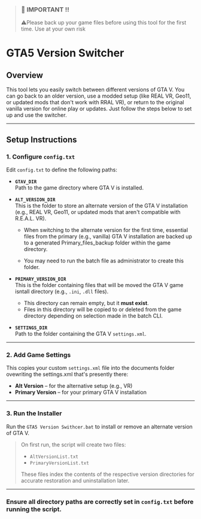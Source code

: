 >### 📣 IMPORTANT !!
>⚠️Please back up your game files before using this tool for the first time. Use at your own risk

# GTA5 Version Switcher

## Overview
This tool lets you easily switch between different versions of GTA V. You can go back to an older version, use a modded setup (like REAL VR, Geo11, or updated mods that don't work with RRAL VR), or return to the original vanilla version for online play or updates. Just follow the steps below to set up and use the switcher.

---

## Setup Instructions

### 1. Configure `config.txt`

Edit `config.txt` to define the following paths:

- **`GTAV_DIR`**  
  Path to the game directory where GTA V is installed.

- **`ALT_VERSION_DIR`**  
This is the folder to store an alternate version of the GTA V installation (e.g., REAL VR, Geo11, or updated mods that aren't compatible with R.E.A.L. VR).

	- When switching to the alternate version for the first time, essential files from the primary (e.g., vanilla) GTA V installation are backed up to a generated Primary_files_backup folder within the game directory.
	
	- You may need to run the batch file as administrator to create this folder.

- **`PRIMARY_VERSION_DIR`**  
This is the folder containing files that will be moved the GTA V game isntall directory (e.g., `.ini`, `.dll` files).  
	- This directory can remain empty, but it **must exist**.  
	- Files in this directory will be copied to or deleted from the game directory depending on selection made in the batch CLI.

- **`SETTINGS_DIR`**  
Path to the folder containing the GTA V `settings.xml`.

---

### 2. Add Game Settings
This copies your custom `settings.xml` file into the documents folder ovewriting the settings.xml that's presently there:

- **Alt Version** – for the alternative setup (e.g., VR)
- **Primary Version** – for your primary GTA V installation

---

### 3. Run the Installer
Run the `GTA5 Version Swithcer.bat` to install or remove an alternate version of GTA V.

> On first run, the script will create two files:  
> - `AltVersionList.txt`  
> - `PrimaryVersionList.txt`  
>
> These files index the contents of the respective version directories for accurate restoration and uninstallation later.

---

### Ensure all directory paths are correctly set in `config.txt` before running the script.

